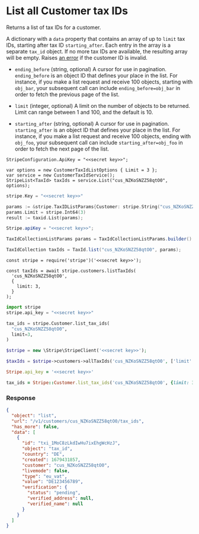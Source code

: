 # List all Customer tax IDs

Returns a list of tax IDs for a customer.

A dictionary with a `data` property that contains an array of up to `limit` tax IDs, starting after tax ID `starting_after`. Each entry in the array is a separate `tax_id` object. If no more tax IDs are available, the resulting array will be empty. Raises [an error](#errors) if the customer ID is invalid.

- `ending_before` (string, optional)
  A cursor for use in pagination. `ending_before` is an object ID that defines your place in the list. For instance, if you make a list request and receive 100 objects, starting with `obj_bar`, your subsequent call can include `ending_before=obj_bar` in order to fetch the previous page of the list.

- `limit` (integer, optional)
  A limit on the number of objects to be returned. Limit can range between 1 and 100, and the default is 10.

- `starting_after` (string, optional)
  A cursor for use in pagination. `starting_after` is an object ID that defines your place in the list. For instance, if you make a list request and receive 100 objects, ending with `obj_foo`, your subsequent call can include `starting_after=obj_foo` in order to fetch the next page of the list.

```dotnet
StripeConfiguration.ApiKey = "<<secret key>>";

var options = new CustomerTaxIdListOptions { Limit = 3 };
var service = new CustomerTaxIdService();
StripeList<TaxId> taxIds = service.List("cus_NZKoSNZZ58qtO0", options);
```

```go
stripe.Key = "<<secret key>>"

params := &stripe.TaxIDListParams{Customer: stripe.String("cus_NZKoSNZZ58qtO0")};
params.Limit = stripe.Int64(3)
result := taxid.List(params);
```

```java
Stripe.apiKey = "<<secret key>>";

TaxIdCollectionListParams params = TaxIdCollectionListParams.builder().setLimit(3L).build();

TaxIdCollection taxIds = TaxId.list("cus_NZKoSNZZ58qtO0", params);
```

```node
const stripe = require('stripe')('<<secret key>>');

const taxIds = await stripe.customers.listTaxIds(
  'cus_NZKoSNZZ58qtO0',
  {
    limit: 3,
  }
);
```

```python
import stripe
stripe.api_key = "<<secret key>>"

tax_ids = stripe.Customer.list_tax_ids(
  "cus_NZKoSNZZ58qtO0",
  limit=3,
)
```

```php
$stripe = new \Stripe\StripeClient('<<secret key>>');

$taxIds = $stripe->customers->allTaxIds('cus_NZKoSNZZ58qtO0', ['limit' => 3]);
```

```ruby
Stripe.api_key = '<<secret key>>'

tax_ids = Stripe::Customer.list_tax_ids('cus_NZKoSNZZ58qtO0', {limit: 3})
```

### Response

```json
{
  "object": "list",
  "url": "/v1/customers/cus_NZKoSNZZ58qtO0/tax_ids",
  "has_more": false,
  "data": [
    {
      "id": "txi_1MoC8zLkdIwHu7ixEhgWcHzJ",
      "object": "tax_id",
      "country": "DE",
      "created": 1679431857,
      "customer": "cus_NZKoSNZZ58qtO0",
      "livemode": false,
      "type": "eu_vat",
      "value": "DE123456789",
      "verification": {
        "status": "pending",
        "verified_address": null,
        "verified_name": null
      }
    }
  ]
}
```